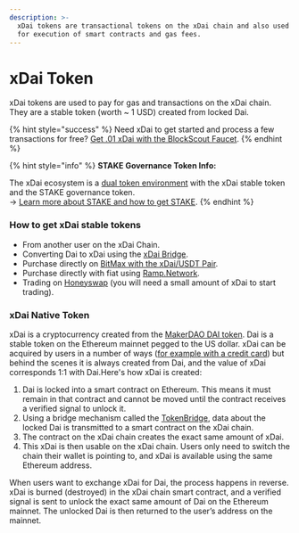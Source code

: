 ```yaml
---
description: >-
  xDai tokens are transactional tokens on the xDai chain and also used to pay
  for execution of smart contracts and gas fees.
---
```


# xDai Token

xDai tokens are used to pay for gas and transactions on the xDai chain. They are a stable token \(worth ~ 1 USD\) created from locked Dai.

{% hint style="success" %}
Need xDai to get started and process a few transactions for free? [Get .01 xDai with the BlockScout Faucet](https://blockscout.com/xdai/mainnet/faucet).
{% endhint %}

{% hint style="info" %}
**STAKE Governance Token Info:**

The xDai ecosystem is a [dual token environment](../../for-stakers/stake-token/stake-reward-mechanics/dual-token-model.md) with the xDai stable token and the STAKE governance token.   
-&gt; [Learn more about STAKE and how to get STAKE](../../for-stakers/stake-token/get-stake/).
{% endhint %}

### **How to get xDai stable tokens**

* From another user on the xDai Chain.
* Converting Dai to xDai using the [xDai Bridge](../bridges/converting-xdai-via-bridge/).
* Purchase directly on [BitMax with the xDai/USDT Pair](https://bitmax.io/en/basic/cashtrade-spottrading/usdt/xdai).
* Purchase directly with fiat using [Ramp.Network](https://ramp.network/buy/?swapAsset=XDAI).
* Trading on [Honeyswap](https://honeyswap.org/) \(you will need a small amount of xDai to start trading\).

### xDai Native Token

xDai is a cryptocurrency created from the [MakerDAO DAI token](https://makerdao.com/). Dai is a stable token on the Ethereum mainnet pegged to the US dollar. xDai can be acquired by users in a number of ways \([for example with a credit card](evernote-html-snippet:///@poa/s/xdai/~/drafts/-MUjaXNW6ZqobKM39Hbv/for-users/get-xdai-tokens/buying-xdai-with-fiat/ramp-network)\) but behind the scenes it is always created from Dai, and the value of xDai corresponds 1:1 with Dai.Here's how xDai is created:

1. Dai is locked into a smart contract on Ethereum. This means it must remain in that contract and cannot be moved until the contract receives a verified signal to unlock it.
2. Using a bridge mechanism called the [TokenBridge](https://docs.tokenbridge.net/), data about the locked Dai is transmitted to a smart contract on the xDai chain.
3. The contract on the xDai chain creates the exact same amount of xDai.
4. This xDai is then usable on the xDai chain. Users only need to switch the chain their wallet is pointing to, and xDai is available using the same Ethereum address.

When users want to exchange xDai for Dai, the process happens in reverse. xDai is burned \(destroyed\) in the xDai chain smart contract, and a verified signal is sent to unlock the exact same amount of Dai on the Ethereum mainnet. The unlocked Dai is then returned to the user’s address on the mainnet.

